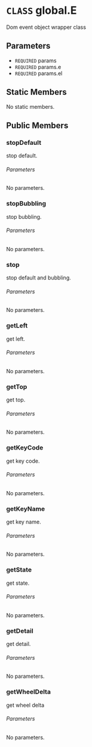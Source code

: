 # `CLASS` global.E
Dom event object wrapper class

## Parameters
* `REQUIRED` params 
* `REQUIRED` params.e 
* `REQUIRED` params.el 

## Static Members
No static members.

## Public Members

### stopDefault
stop default.
###### Parameters
No parameters.

### stopBubbling
stop bubbling.
###### Parameters
No parameters.

### stop
stop default and bubbling.
###### Parameters
No parameters.

### getLeft
get left.
###### Parameters
No parameters.

### getTop
get top.
###### Parameters
No parameters.

### getKeyCode
get key code.
###### Parameters
No parameters.

### getKeyName
get key name.
###### Parameters
No parameters.

### getState
get state.
###### Parameters
No parameters.

### getDetail
get detail.
###### Parameters
No parameters.

### getWheelDelta
get wheel delta
###### Parameters
No parameters.
